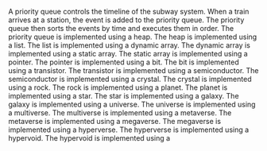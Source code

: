 

A priority queue controls the timeline of the subway system. When a train arrives at a station, the event is added to the priority queue. The priority queue then sorts the events by time and executes them in order. The priority queue is implemented using a heap. The heap is implemented using a list. The list is implemented using a dynamic array. The dynamic array is implemented using a static array. The static array is implemented using a pointer. The pointer is implemented using a bit. The bit is implemented using a transistor. The transistor is implemented using a semiconductor. The semiconductor is implemented using a crystal. The crystal is implemented using a rock. The rock is implemented using a planet. The planet is implemented using a star. The star is implemented using a galaxy. The galaxy is implemented using a universe. The universe is implemented using a multiverse. The multiverse is implemented using a metaverse. The metaverse is implemented using a megaverse. The megaverse is implemented using a hyperverse. The hyperverse is implemented using a hypervoid. The hypervoid is implemented using a 